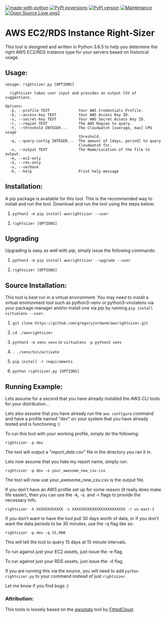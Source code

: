 [![made-with-python](https://img.shields.io/badge/Made%20with-Python-1f425f.svg)](https://www.python.org/) [![PyPI pyversions](https://img.shields.io/pypi/pyversions/ansicolortags.svg)](https://pypi.python.org/pypi/ansicolortags/) [![PyPI version](https://badge.fury.io/py/awsrightsizer.svg)](https://badge.fury.io/py/awsrightsizer) [![Maintenance](https://img.shields.io/badge/Maintained%3F-yes-green.svg)](https://GitHub.com/Naereen/StrapDown.js/graphs/commit-activity) [![Open Source Love png2](https://badges.frapsoft.com/os/v2/open-source.png?v=103)](https://github.com/ellerbrock/open-source-badges/)

# AWS EC2/RDS Instance Right-Sizer

This tool is designed and written in Python 3.6.5 to help you determine the right AWS EC2/RDS instance type for your servers based on historical usage.

## Usage:

```
uUsage: rightsizer.py [OPTIONS]

  rightsizer takes user input and provides an output CSV of suggestions.

Options:
  -p, --profile TEXT             Your AWS Credentials Profile.
  -k, --access-key TEXT          Your AWS Access Key ID.
  -s, --secret-key TEXT          Your AWS Secret Access Key ID.
  -r, --region TEXT              The AWS Region to query.
  -t, --threshold INTEGER...     The Cloudwatch [average, max] CPU usage
                                 threshold.
  -q, --query-config INTEGER...  The amount of [days, period] to query
                                 Cloudwatch for.
  -o, --output TEXT              The Name/Location of the file to output.
  -e, --ec2-only
  -d, --rds-only
  -v, --verbose
  -h, --help                     Print help message

```

## Installation:
A pip package is available for this tool. This is the recommended way to install and run the tool. Download and run the tool using the steps below:

1. ```python3 -m pip install awsrightsizer --user```

2. ```rightsizer [OPTIONS]```

## Upgrading
Upgrading is easy as well with pip, simply issue the following commands:

1. ```python3 -m pip install awsrightsizer --upgrade --user```

2. ```rightsizer [OPTIONS]```

## Source Installation:
This tool is best run in a virtual environment. You may need to install a virtual environment tool such as python3-venv or python3-virutalenv via your package manager and/or install one via pip by running ```pip install virtualenv --user```.

1. ```git clone https://github.com/gregoryjordanm/awsrightsizer.git```

2. ```cd ./awsrightsizer```

3. ```python3 -m venv venv``` or ```virtualenv -p python3 venv```

4. ```. ./venv/bin/activate```

5. ```pip install -r requirements```

6. ```python rightsizer.py [OPTIONS]```

## Running Example:

Lets assume for a second that you have already installed the AWS CLI tools for your distribution...

Lets also assume that you have already run the ```aws configure``` command and have a profile named "dev" on your system that you have already tested and is functioning :)

To run this tool with your working profile, simply do the following:

```rightsizer -p dev```

The tool will output a "report_*date*.csv" file in the directory you ran it in.

Lets now assume that you hate my report name, simply run:

```rightsizer -p dev -o your_awesome_new_csv.csv```

The tool will now use your_awesome_new_csv.csv is the output file.

If you don't have an AWS profile set up for some reason (it really does make life easier), then you can use the -k, -s. and -r flags to provide the necessary info.

```rightsizer -k XXXXXXXXXXXX -s XXXXXXXXXXXXXXXXXXXXXXXX -r us-east-1```

If you don't want to have the tool pull 30 days worth of data, or if you don't want the data periods to be 30 minutes, use the -q flag like so:

```rightsizer -p dev -q 15,900```

This will tell the tool to query 15 days at 15 minute intervals.

To run against just your EC2 assets, just issue the -e flag.

To run against just your RDS assets, just issue the -d flag.

If you are running this via the source, you will need to add ```python rightsizer.py``` to your command instead of just ```rightsizer```. 

Let me know if you find bugs :)

### Attribution:

This tools is loosely based on the [awsstats](https://github.com/FittedCloud/awsstats) tool by [FittedCloud](https://www.fittedcloud.com/).

